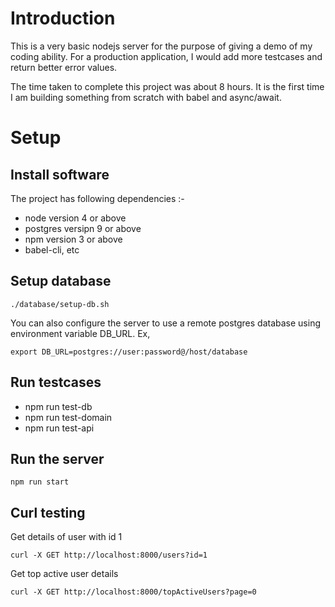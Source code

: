 # Introduction


This is a very basic nodejs server for the purpose of giving a demo of my coding
ability. For a production application, I would add more testcases and
return better error values.

The time taken to complete this project was about 8 hours. It is the
first time I am building something from scratch with babel and async/await.


# Setup

## Install software


The project has following dependencies :-

* node version 4 or above
* postgres versipn 9 or above
* npm version 3 or above
* babel-cli, etc


## Setup database


```
./database/setup-db.sh 
```

You can also configure the server to use a remote postgres database using environment variable
DB_URL. Ex,

```
export DB_URL=postgres://user:password@/host/database
```

## Run testcases

* npm run test-db
* npm run test-domain
* npm run test-api

## Run the server


```
npm run start
```

## Curl testing


Get details of user with id 1

```
curl -X GET http://localhost:8000/users?id=1
```

Get top active user details

```
curl -X GET http://localhost:8000/topActiveUsers?page=0
```
 
